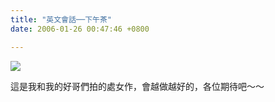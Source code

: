 ```yaml
---
title: "英文會話──下午茶"
date: 2006-01-26 00:47:46 +0800

---
```


![](/images/slum-area/220_0.jpg)



這是我和我的好哥們拍的處女作，會越做越好的，各位期待吧～～


